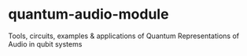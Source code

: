 # quantum-audio-module
Tools, circuits, examples &amp; applications of Quantum Representations of Audio in qubit systems
